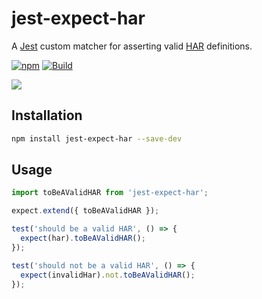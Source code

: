 # jest-expect-har

A [Jest](https://jestjs.io/) custom matcher for asserting valid [HAR](https://en.wikipedia.org/wiki/HAR_(file_format)) definitions.

[![npm](https://img.shields.io/npm/v/jest-expect-har)](https://npm.im/jest-expect-har) [![Build](https://github.com/readmeio/jest-expect-har/workflows/CI/badge.svg)](https://github.com/readmeio/jest-expect-har)

[![](https://d3vv6lp55qjaqc.cloudfront.net/items/1M3C3j0I0s0j3T362344/Untitled-2.png)](https://readme.io)


## Installation

```sh
npm install jest-expect-har --save-dev
```

## Usage

```js
import toBeAValidHAR from 'jest-expect-har';

expect.extend({ toBeAValidHAR });

test('should be a valid HAR', () => {
  expect(har).toBeAValidHAR();
});

test('should not be a valid HAR', () => {
  expect(invalidHar).not.toBeAValidHAR();
});
```
